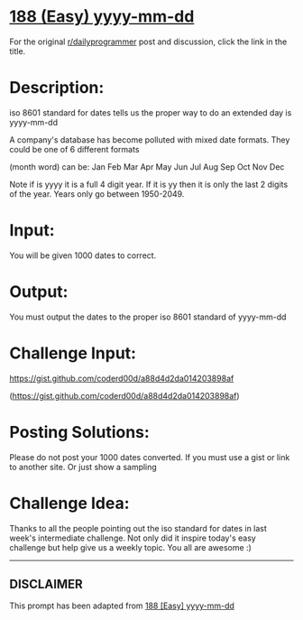 # [188 (Easy) yyyy-mm-dd](https://www.reddit.com/r/dailyprogrammer/comments/2lvgz6/20141110_challenge_188_easy_yyyymmdd/)

For the original [r/dailyprogrammer](https://www.reddit.com/r/dailyprogrammer/) post and discussion, click the link in the title.

# Description:
iso 8601 standard for dates tells us the proper way to do an extended day is yyyy-mm-dd

A company's database has become polluted with mixed date formats. They could be one of 6 different formats

(month word) can be: Jan Feb Mar Apr May Jun Jul Aug Sep Oct Nov Dec

Note if is yyyy it is a full 4 digit year. If it is yy then it is only the last 2 digits of the year. Years only go between 1950-2049.

# Input:
You will be given 1000 dates to correct.

# Output:
You must output the dates to the proper iso 8601 standard of yyyy-mm-dd

# Challenge Input:
https://gist.github.com/coderd00d/a88d4d2da014203898af

(https://gist.github.com/coderd00d/a88d4d2da014203898af)
# Posting Solutions:
Please do not post your 1000 dates converted. If you must use a gist or link to another site. Or just show a sampling 

# Challenge Idea:
Thanks to all the people pointing out the iso standard  for dates in last week's intermediate challenge. Not only did it inspire today's easy challenge but help give us a weekly topic. You all are awesome :)


----
## **DISCLAIMER**
This prompt has been adapted from [188 [Easy] yyyy-mm-dd](https://www.reddit.com/r/dailyprogrammer/comments/2lvgz6/20141110_challenge_188_easy_yyyymmdd/
)
